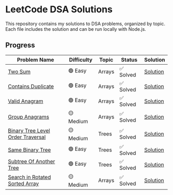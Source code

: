 # LeetCode DSA Solutions

This repository contains my solutions to DSA problems, organized by topic. Each file includes the solution and can be run locally with Node.js.

## Progress
| Problem Name | Difficulty | Topic  | Status  | Solution                        |
|--------------|------------|--------|---------|---------------------------------|
| [Two Sum](https://leetcode.com/problems/two-sum/) | 🟢 Easy       | Arrays | ✅ Solved | [Solution](./Arrays/Two_Sum.js) |
| [Contains Duplicate](https://leetcode.com/problems/contains-duplicate) | 🟢 Easy       | Arrays | ✅ Solved | [Solution](./Arrays/Contains_Duplicate.js) |
| [Valid Anagram](https://leetcode.com/problems/valid-anagram) | 🟢 Easy       | Arrays | ✅ Solved | [Solution](./Arrays/Valid_Anagram.js) |
| [Group Anagrams](https://leetcode.com/problems/group-anagrams) | 🟡 Medium       | Arrays | ✅ Solved | [Solution](./Arrays/Group_Anagrams.js) |
| [Binary Tree Level Order Traversal](https://leetcode.com/problems/binary-tree-level-order-traversal) | 🟡 Medium       | Trees | ✅ Solved | [Solution](./Trees/Binary_Tree_Level_Order_Traversal.js) |
| [Same Binary Tree](https://leetcode.com/problems/same-binary-tree) | 🟢 Easy       | Trees | ✅ Solved | [Solution](./Trees/Same_Binary_Tree.js) |
| [Subtree Of Another Tree](https://leetcode.com/problems/subtree-of-another-tree/) | 🟢 Easy       | Trees | ✅ Solved | [Solution](./Trees/Subtree_Of_Another_Tree.js) |
| [Search in Rotated Sorted Array](https://leetcode.com/problems/search-in-rotated-sorted-array) | 🟡 Medium       | Arrays | ✅ Solved | [Solution](./Arrays/Search_In_Rotated_Sorted_Array.js) |
